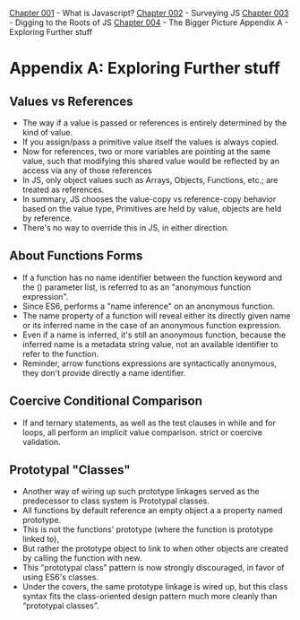 
[Chapter 001](https://github.com/Unosquare-CoE-JavaScript/christian-barajas/blob/YDKJSY/101_YDKJSY_Get-started/chapter001.md) - What is Javascript?
[Chapter 002](https://github.com/Unosquare-CoE-JavaScript/christian-barajas/blob/YDKJSY/101_YDKJSY_Get-started/chapter002.md) - Surveying JS
[Chapter 003](https://github.com/Unosquare-CoE-JavaScript/christian-barajas/blob/YDKJSY/101_YDKJSY_Get-started/chapter003.md) - Digging to the Roots of JS
[Chapter 004](https://github.com/Unosquare-CoE-JavaScript/christian-barajas/blob/YDKJSY/101_YDKJSY_Get-started/chapter004.md) - The Bigger Picture
Appendix A -  Exploring Further stuff

# Appendix A: Exploring Further stuff 
## Values vs References 
- The way if a value is passed or references is entirely determined by the kind of value. 
- If you assign/pass a primitive value itself the values is always copied. 
- Now for references, two or more variables are pointing at the same value, such that modifying this shared value would be reflected by an access via any of those references 
- In JS, only object values such as Arrays, Objects, Functions, etc.; are treated as references. 
- In summary, JS chooses the value-copy vs reference-copy behavior based on the value type, Primitives are held by value, objects are held by reference.  
- There's no way to override this in JS, in either direction. 

## About Functions Forms 
- If a function has no name identifier between the function keyword and the () parameter list, is referred to as an "anonymous function expression". 
- Since ES6, performs a "name inference" on an anonymous function. 
- The name property of a function will reveal either its directly given name or its inferred name in the case of an anonymous function expression. 
- Even if a name is inferred, it's still an anonymous function, because the inferred name is a metadata string value, not an available identifier to refer to the function. 
- Reminder, arrow functions expressions are syntactically anonymous, they don't provide directly a name identifier. 

## Coercive Conditional Comparison 
- If and ternary statements, as well as the test clauses in while and for loops, all perform an implicit value comparison. strict or coercive validation. 

## Prototypal "Classes" 
- Another way of wiring up such prototype linkages served as the predecessor to class system is Prototypal classes. 
- All functions by default reference an empty object a a property named prototype. 
- This is not the functions' prototype (where the function is prototype linked to),  
- But rather the prototype object to link to when other objects are created by calling the function with new. 
- This "prototypal class" pattern is now strongly discouraged, in favor of using ES6's classes. 
- Under the covers, the same prototype linkage is wired up, but this class syntax fits the class-oriented design pattern much more cleanly than “prototypal classes”. 

 